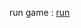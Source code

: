 run game : [run](https://tuanpham2xx3.github.io/gametrainning/blob/main/phase1/completecanvasgame/game.html)
